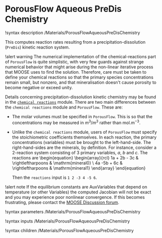 # PorousFlow Aqueous PreDis Chemistry

!syntax description /Materials/PorousFlowAqueousPreDisChemistry

This computes reaction rates resulting from a precipitation-dissolution (`PreDis`) kinetic reaction
system.

!alert warning
The numerical implementation of the chemical-reactions part of `PorousFlow` is quite simplistic, with
very few guards against strange numerical behavior that might arise during the non-linear iterative
process that MOOSE uses to find the solution.  Therefore, care must be taken to define your chemical
reactions so that the primary species concentrations remain small, but nonzero, and that
mineralisation doesn't cause porosity to become negative or exceed unity.

Details concerning precipitation-dissolution kinetic chemistry may be found in the
[`chemical reactions`](chemical_reactions:/chemical_reactions/index.md) module.  There are two main differences
between the `chemical reactions` module and `PorousFlow`.  These are:

- The molar volumes must be specified in `PorousFlow`.  This is so that the concentrations may be
  measured in $m^{3}/m^{3}$ rather than mol.m$^{-3}$.
- Unlike the `chemical reactions` module, users of `PorousFlow` must specify the stoichiometric
  coefficients themselves.  In each reaction, the primary concentrations (variables) must be brought
  to the left-hand-side.  The right-hand-sides are the minerals, by definition.  For instance,
  consider a 2-reaction system consisting of 3 primary variables, $a$, $b$ and $c$.  The reactions
  are
  \begin{equation}
  \begin{array}{rcl}
  1a + 2b - 3c & \rightleftharpoons & \mathrm{mineral0} \\
  4a -5b + 6c   & \rightleftharpoons & \mathrm{mineral1}
  \end{array}
  \end{equation}

  Then the `reactions` input is `1 2 -3 4 -5 6`.

!alert note
If the equilibrium constants are AuxVariables that depend on temperature (or other Variables) the computed Jacobian will not be exact and you may experience poor nonlinear convergence.  If this becomes frustrating, please contact the [MOOSE Discussion forum](https://github.com/idaholab/moose/discussions).

!syntax parameters /Materials/PorousFlowAqueousPreDisChemistry

!syntax inputs /Materials/PorousFlowAqueousPreDisChemistry

!syntax children /Materials/PorousFlowAqueousPreDisChemistry

